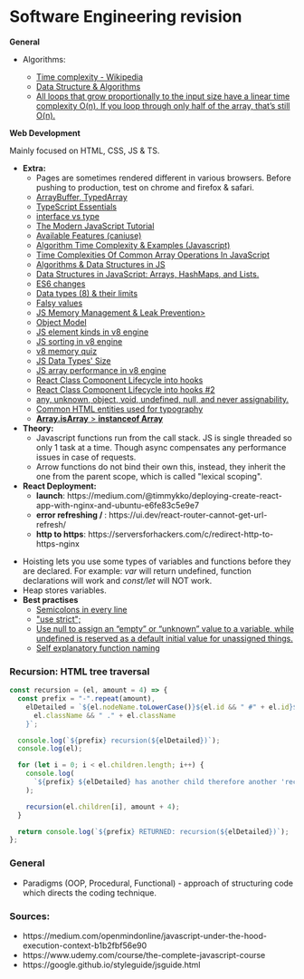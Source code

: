 # Software Engineering revision


<b>General</b>
<ul>
    <li>Algorithms:</li>
    <ul>
        <li>
            <a href='https://en.wikipedia.org/wiki/Time_complexity'>Time complexity - Wikipedia</a>
        </li>
        <li>
            <a href='https://github.com/skjha1/Data-Structure-Algorithm-Programs'>Data Structure & Algorithms</a>
        </li>
        <li>
            <a href='https://adrianmejia.com/how-to-find-time-complexity-of-an-algorithm-code-big-o-notation/'>All loops that grow proportionally to the input size have a linear time complexity O(n). If you loop through only half of the array, that’s still O(n).</a>
        </li>
    </ul>
    
</ul

<p><b>Web Development</b></p>
<p>Mainly focused on HTML, CSS, JS & TS.</i></p>
<ul>
    <li>
        <b>Extra:</b>
        <ul>
            <li>Pages are sometimes rendered different in various browsers. Before pushing to production, test on chrome and firefox & safari.</li>
            <li>
                <a href="https://javascript.info/arraybuffer-binary-arrays">ArrayBuffer, TypedArray </a>
            </li>
            <li>
                <a href="https://github.com/krzkaczor/ts-essentials">TypeScript Essentials</a>
            </li>
            <li>
                <a href="https://medium.com/@martin_hotell/interface-vs-type-alias-in-typescript-2-7-2a8f1777af4c">interface vs type</a>
            </li>
            <li>
                <a href="https://javascript.info/">The Modern JavaScript Tutorial</a>
            </li>
            <li>
                <a href="https://caniuse.com">Available Features (caniuse)</a>
            </li>
            <li>
                <a href='https://www.jenniferbland.com/time-complexity-analysis-in-javascript/'>Algorithm Time Complexity & Examples (Javascript)</a> 
            </li>    
            <li>
                <a href='https://medium.com/@ashfaqueahsan61/time-complexities-of-common-array-operations-in-javascript-c11a6a65a168'>Time Complexities Of Common Array Operations In JavaScript</a>
            </li>
            <li>
                <a href="https://github.com/trekhleb/javascript-algorithms">Algorithms & Data Structures in JS</a>
            </li>
            <li>
                <a href='https://adrianmejia.com/data-structures-time-complexity-for-beginners-arrays-hashmaps-linked-lists-stacks-queues-tutorial/'>Data Structures in JavaScript: Arrays, HashMaps, and Lists.</a>
        </li>
            <li>
                <a href="https://github.com/lukehoban/es6features">ES6 changes</a>
            <li>
                <a href="https://developer.mozilla.org/en-US/docs/Web/JavaScript/Data_structures">Data types (8) & their limits</a>
            </li>
            <li>
                <a href="https://developer.mozilla.org/en-US/docs/Glossary/Falsy">Falsy values</a>
            </li>            
            <li>
                <a href="https://blog.sessionstack.com/how-javascript-works-memory-management-how-to-handle-4-common-memory-leaks-3f28b94cfbec">JS Memory Management & Leak Prevention>
            </li>
            <li>
                <a href="https://developer.mozilla.org/en-US/docs/Web/JavaScript/Guide/Details_of_the_Object_Model">Object Model</a>
            </li>
            <li>
                <a href="https://v8.dev/blog/elements-kinds">JS element kinds in v8 engine</a>
            </li>
            <li>
                <a href="https://v8.dev/blog/array-sort">JS sorting in v8 engine</a>
            </li>
            <li>
                <a href="https://www.mattzeunert.com/2018/01/25/v8-javascript-memory-quiz.html">v8 memory quiz</a>
            </li>
            <li>
                <a href="https://www.mattzeunert.com/2016/07/24/javascript-array-object-sizes.html">JS Data Types' Size</a>
            </li>
            <li>
                <a href="https://firstclassjs.com/under-the-hood-arrays-in-js/">JS array performance in v8 engine</a>
            </li>
            <li>
                <a href="https://stackoverflow.com/questions/53464595/how-to-use-componentwillmount-in-react-hooks/62701724#62701724">React Class Component Lifecycle into hooks</a>
            </li>
            <li>
                <a href="https://stackoverflow.com/a/55768105">React Class Component Lifecycle into hooks #2</a>
            </li>
            <li>
                 <a href='https://www.typescriptlang.org/docs/handbook/type-compatibility.html#any-unknown-object-void-undefined-null-and-never-assignability'>any, unknown, object, void, undefined, null, and never assignability.</a>
            </li>
            <li>
                <a href='https://www.w3.org/wiki/Common_HTML_entities_used_for_typography'>
                    Common HTML entities used for typography
                </a>
            </li>
            <li>
                <a href='https://stackoverflow.com/a/22289982'>
                    <b>Array.isArray</b> > <b>instanceof Array</b>
                </a>
            </li>
        </ul>
        <li>
            <b>Theory:</b>
            <ul>
                <li>
                    Javascript functions run from the call stack. JS is single threaded so only 1 task at a time. Though async compensates any performance issues in case of requests.
                </li>
                <li>
                    Arrow functions do not bind their own this, instead, they inherit the one from the parent scope, which is called "lexical scoping".
                </li>
            </ul>
        </li>
        <li>
            <b>React Deployment:</b>
                <ul>
                    <li>
                        <strong>launch</strong>: https://medium.com/@timmykko/deploying-create-react-app-with-nginx-and-ubuntu-e6fe83c5e9e7
                    </li>
                    <li>
                        <strong>error refreshing / </strong>: https://ui.dev/react-router-cannot-get-url-refresh/
                    </li>
                    <li>
                        <strong>http to https</strong>: https://serversforhackers.com/c/redirect-http-to-https-nginx
                    </li>
                </ul>
        </li>
    </ul>
</ul>
<ul>
    <li>
        Hoisting lets you use some types of variables and functions before they are declared. For example: <i>var</i> will return undefined, function declarations will work and <i>const/let</i> will NOT work. 
    </li>
    <li>
        Heap stores variables.
    </li>
     <li>
        <b>Best practises</b>
        <ul>
            <li>
                <a href='https://javascript.info/structure#semicolon'>Semicolons in every line</a>
            </li>
            <li>
                <a href='https://javascript.info/strict-mode'>"use strict";</a>
            </li>
            <li>
                <a href='https://javascript.info/types#the-undefined-value'>Use null to assign an “empty” or “unknown” value to a variable, while undefined is reserved as a default initial value for unassigned things.</a>
            </li>
            <li>
                <a href="https://javascript.info/function-basics#function-naming">Self explanatory function naming</a>
            </li>
        </ul>
    </li>
</ul>

<h3>Recursion: HTML tree traversal</h3>
<div>
   
```javascript
const recursion = (el, amount = 4) => {
  const prefix = "-".repeat(amount),
    elDetailed = `${el.nodeName.toLowerCase()}${el.id && " #" + el.id}${
      el.className && " ." + el.className
    }`;

  console.log(`${prefix} recursion(${elDetailed})`);
  console.log(el);

  for (let i = 0; i < el.children.length; i++) {
    console.log(
      `${prefix} ${elDetailed} has another child therefore another 'recursion' will be called`
    );

    recursion(el.children[i], amount + 4);
  }

  return console.log(`${prefix} RETURNED: recursion(${elDetailed})`);
};
```

</div>
    
<h3>General</h3>
<ul>
    <li>Paradigms (OOP, Procedural, Functional) - approach of structuring code which directs the coding technique.</li>
</ul>


<h3>Sources:</h3>
<ul>
    <li>https://medium.com/openmindonline/javascript-under-the-hood-execution-context-b1b2fbf56e90</li>
    <li>https://www.udemy.com/course/the-complete-javascript-course</li>
    <li>https://google.github.io/styleguide/jsguide.html</li>
</ul>
